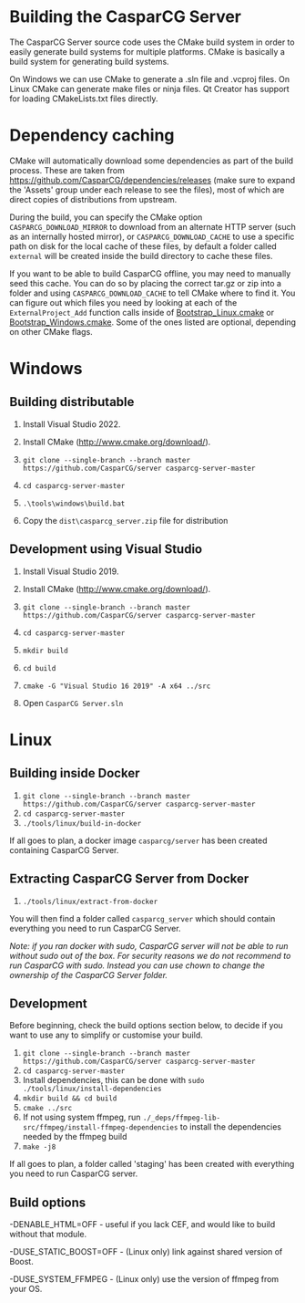 # Building the CasparCG Server

The CasparCG Server source code uses the CMake build system in order to easily
generate build systems for multiple platforms. CMake is basically a build
system for generating build systems.

On Windows we can use CMake to generate a .sln file and .vcproj files. On
Linux CMake can generate make files or ninja files. Qt Creator has support for
loading CMakeLists.txt files directly.

# Dependency caching

CMake will automatically download some dependencies as part of the build process.
These are taken from https://github.com/CasparCG/dependencies/releases (make sure to expand the 'Assets' group under each release to see the files), most of which are direct copies of distributions from upstream.

During the build, you can specify the CMake option `CASPARCG_DOWNLOAD_MIRROR` to download from an alternate HTTP server (such as an internally hosted mirror), or `CASPARCG_DOWNLOAD_CACHE` to use a specific path on disk for the local cache of these files, by default a folder called `external` will be created inside the build directory to cache these files.

If you want to be able to build CasparCG offline, you may need to manually seed this cache. You can do so by placing the correct tar.gz or zip into a folder and using `CASPARCG_DOWNLOAD_CACHE` to tell CMake where to find it.
You can figure out which files you need by looking at each of the `ExternalProject_Add` function calls inside of [Bootstrap_Linux.cmake](./src/CMakeModules/Bootstrap_Linux.cmake) or [Bootstrap_Windows.cmake](./src/CMakeModules/Bootstrap_Windows.cmake). Some of the ones listed are optional, depending on other CMake flags.

# Windows

## Building distributable

1. Install Visual Studio 2022.

2. Install CMake (http://www.cmake.org/download/).

3. `git clone --single-branch --branch master https://github.com/CasparCG/server casparcg-server-master`

4. `cd casparcg-server-master`

5. `.\tools\windows\build.bat`

6. Copy the `dist\casparcg_server.zip` file for distribution

## Development using Visual Studio

1. Install Visual Studio 2019.

2. Install CMake (http://www.cmake.org/download/).

3. `git clone --single-branch --branch master https://github.com/CasparCG/server casparcg-server-master`

4. `cd casparcg-server-master`

5. `mkdir build`

6. `cd build`

7. `cmake -G "Visual Studio 16 2019" -A x64 ../src`

8. Open `CasparCG Server.sln`

# Linux

## Building inside Docker

1. `git clone --single-branch --branch master https://github.com/CasparCG/server casparcg-server-master`
2. `cd casparcg-server-master`
3. `./tools/linux/build-in-docker`

If all goes to plan, a docker image `casparcg/server` has been created containing CasparCG Server.

## Extracting CasparCG Server from Docker

1. `./tools/linux/extract-from-docker`

You will then find a folder called `casparcg_server` which should contain everything you need to run CasparCG Server.

_Note: if you ran docker with sudo, CasparCG server will not be able to run without sudo out of the box. For security reasons we do not recommend to run CasparCG with sudo. Instead you can use chown to change the ownership of the CasparCG Server folder._

## Development

Before beginning, check the build options section below, to decide if you want to use any to simplify or customise your build.

1. `git clone --single-branch --branch master https://github.com/CasparCG/server casparcg-server-master`
2. `cd casparcg-server-master`
3. Install dependencies, this can be done with `sudo ./tools/linux/install-dependencies`
4. `mkdir build && cd build`
5. `cmake ../src`
6. If not using system ffmpeg, run `./_deps/ffmpeg-lib-src/ffmpeg/install-ffmpeg-dependencies` to install the dependencies needed by the ffmpeg build
7. `make -j8`

If all goes to plan, a folder called 'staging' has been created with everything you need to run CasparCG server.

## Build options

-DENABLE_HTML=OFF - useful if you lack CEF, and would like to build without that module.

-DUSE_STATIC_BOOST=OFF - (Linux only) link against shared version of Boost.

-DUSE_SYSTEM_FFMPEG - (Linux only) use the version of ffmpeg from your OS.
